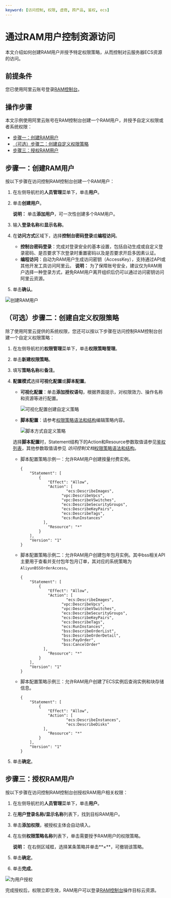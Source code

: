 ```yaml
---
keyword: [访问控制, 权限, 虚商, 跨产品, 鉴权, ecs]
---
```


# 通过RAM用户控制资源访问

本文介绍如何创建RAM用户并授予特定权限策略，从而控制对云服务器ECS资源的访问。

## 前提条件

您已使用阿里云账号登录[RAM控制台](https://ram.console.aliyun.com/)。

## 操作步骤

本文示例使用阿里云账号在RAM控制台创建一个RAM用户，并授予自定义权限或者系统权限：

-   [步骤一：创建RAM用户](#section_s9s_ayg_45l)
-   [（可选）步骤二：创建自定义权限策略](#section_xb2_v3o_mtj)
-   [步骤三：授权RAM用户](#section_cqu_evj_cgs)

## 步骤一：创建RAM用户

按以下步骤在访问控制RAM控制台创建一个RAM用户：

1.  在左侧导航栏的**人员管理**菜单下，单击**用户**。

2.  单击**创建用户**。

    **说明：** 单击**添加用户**，可一次性创建多个RAM用户。

3.  输入**登录名称**和**显示名称**。

4.  在**访问方式**区域下，选择**控制台密码登录**或**编程访问**。

    -   **控制台密码登录**：完成对登录安全的基本设置，包括自动生成或自定义登录密码、是否要求下次登录时重置密码以及是否要求开启多因素认证。
    -   **编程访问**：自动为RAM用户生成访问密钥（AccessKey），支持通过API或其他开发工具访问阿里云。
    **说明：** 为了保障账号安全，建议仅为RAM用户选择一种登录方式，避免RAM用户离开组织后仍可以通过访问密钥访问阿里云资源。

5.  单击**确认**。


![创建RAM用户](https://static-aliyun-doc.oss-accelerate.aliyuncs.com/assets/img/zh-CN/1834129951/p93747.gif)

## （可选）步骤二：创建自定义权限策略

除了使用阿里云提供的系统权限，您还可以按以下步骤在访问控制RAM控制台创建一个自定义权限策略：

1.  在左侧导航栏的**权限管理**菜单下，单击**权限策略管理**。

2.  单击**新建权限策略**。

3.  填写**策略名称**和**备注**。

4.  **配置模式**选择**可视化配置**或**脚本配置**。

    -   **可视化配置**：单击**添加授权语句**，根据界面提示，对权限效力、操作名称和资源等进行配置。

        ![可视化配置创建自定义策略](https://static-aliyun-doc.oss-accelerate.aliyuncs.com/assets/img/zh-CN/1834129951/p93749.gif)

    -   **脚本配置**：请参考[权限策略语法和结构](/cn.zh-CN/权限策略管理/权限策略语言/权限策略语法和结构.md)编辑策略内容。

        ![脚本方式自定义策略](https://static-aliyun-doc.oss-accelerate.aliyuncs.com/assets/img/zh-CN/2834129951/p93905.gif)

    选择**脚本配置**时，Statement结构下的Action和Resource参数取值请参见[鉴权列表](/cn.zh-CN/API参考/鉴权规则.md)，其他参数取值请参见 *访问控制文档*[权限策略语法和结构](/cn.zh-CN/权限策略管理/权限策略语言/权限策略语法和结构.md)。

    -   脚本配置策略示例一：允许RAM用户创建按量付费实例。

        ```
        {
            "Statement": [
                {
                    "Effect": "Allow",
                    "Action": [
                            "ecs:DescribeImages", 
                          "vpc:DescribeVpcs", 
                          "vpc:DescribeVSwitches", 
                          "ecs:DescribeSecurityGroups", 
                          "ecs:DescribeKeyPairs",
                          "ecs:DescribeTags", 
                          "ecs:RunInstances"
                  ],
                    "Resource": "*"
                }
            ],
            "Version": "1"
        }
        ```

    -   脚本配置策略示例二：允许RAM用户创建包年包月实例。其中bss相关API主要用于查看并支付包年包月订单，其对应的系统策略为`AliyunBSSOrderAccess`。

        ```
        {
            "Statement": [
                {
                    "Effect": "Allow",
                    "Action": [
                            "ecs:DescribeImages", 
                          "vpc:DescribeVpcs", 
                          "vpc:DescribeVSwitches", 
                          "ecs:DescribeSecurityGroups", 
                          "ecs:DescribeKeyPairs",
                          "ecs:DescribeTags", 
                          "ecs:RunInstances",
                          "bss:DescribeOrderList",
                          "bss:DescribeOrderDetail",
                          "bss:PayOrder",
                          "bss:CancelOrder"
                  ],
                    "Resource": "*"
                }
            ],
            "Version": "1"
        }
        ```

    -   脚本配置策略示例三：允许RAM用户创建了ECS实例后查询实例和块存储信息。

        ```
        {
            "Statement": [
                {
                    "Effect": "Allow",
                    "Action": [
                            "ecs:DescribeInstances", 
                            "ecs:DescribeDisks"
                  ],
                    "Resource": "*"
                }
            ],
            "Version": "1"
        }
        ```

5.  单击**确定**。


## 步骤三：授权RAM用户

按以下步骤在访问控制RAM控制台创授权RAM用户相关权限：

1.  在左侧导航栏的**人员管理**菜单下，单击**用户**。

2.  在**用户登录名称/显示名称**列表下，找到目标RAM用户。

3.  单击**添加权限**，被授权主体会自动填入。

4.  在左侧**权限策略名称**列表下，单击需要授予RAM用户的权限策略。

    **说明：** 在右侧区域框，选择某条策略并单击**×**，可撤销该策略。

5.  单击**确定**。

6.  单击**完成**。


![为用户授权](https://static-aliyun-doc.oss-accelerate.aliyuncs.com/assets/img/zh-CN/2834129951/p93753.gif)

完成授权后，权限立即生效，RAM用户可以登录[RAM控制台](https://signin.aliyun.com/login.htm)操作目标云资源。

